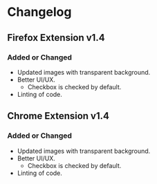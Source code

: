 # Changelog

## Firefox Extension v1.4

### Added or Changed
- Updated images with transparent background.
- Better UI/UX.
    - Checkbox is checked by default.
- Linting of code.

## Chrome Extension v1.4

### Added or Changed
- Updated images with transparent background.
- Better UI/UX.
    - Checkbox is checked by default.
- Linting of code.
